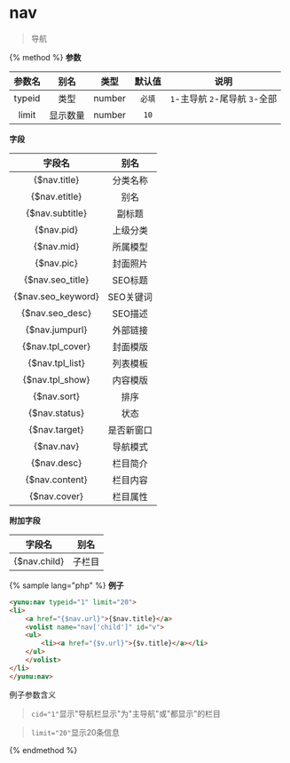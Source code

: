 # nav

> 导航

{% method %}
**参数**

|参数名|别名|类型|默认值|说明|
|:----:|:--:|:--:|:----:|:--:|
|typeid|类型|number|`必填`|`1`-主导航 `2`-尾导航 `3`-全部|
|limit|显示数量|number|`10`||

**字段**

|字段名|别名|
|:----:|:--:|
|{$nav.title}|分类名称|
|{$nav.etitle}|别名|
|{$nav.subtitle}|副标题|
|{$nav.pid}|上级分类|
|{$nav.mid}|所属模型|
|{$nav.pic}|封面照片|
|{$nav.seo_title}|SEO标题|
|{$nav.seo_keyword}|SEO关键词|
|{$nav.seo_desc}|SEO描述|
|{$nav.jumpurl}|外部链接|
|{$nav.tpl_cover}|封面模版|
|{$nav.tpl_list}|列表模板|
|{$nav.tpl_show}|内容模版|
|{$nav.sort}|排序|
|{$nav.status}|状态|
|{$nav.target}|是否新窗口|
|{$nav.nav}|导航模式|
|{$nav.desc}|栏目简介|
|{$nav.content}|栏目内容|
|{$nav.cover}|栏目属性|

**附加字段**

|字段名|别名|
|:----:|:--:|
|{$nav.child}|子栏目|

{% sample lang="php" %}
**例子**

```html
<yunu:nav typeid="1" limit="20">
<li>
    <a href="{$nav.url}">{$nav.title}</a>
    <volist name="nav['child']" id="v">
    <ul>
        <li><a href="{$v.url}">{$v.title}</a></li>
    </ul>
    </volist>
</li>
</yunu:nav>
```

例子参数含义

>`cid="1"`显示"导航栏显示"为"主导航"或"都显示"的栏目

>`limit="20"`显示20条信息

{% endmethod %}
